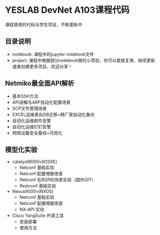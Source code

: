 # YESLAB DevNet A103课程代码
课程使用的代码与学生项目，不断更新中
## 目录说明
* notebook: 课程中的jupyter notebook文件
* project: 课程中根据部分notebook做的小项目，你可以直接复用、继续更新或者创建更多项目，欢迎分享！
## Netmiko最全面API解析
* 基本SSH方法
* API讲解与ARP自动化配置场景
* SCP文件管理场景
* EXCEL运维表向DB迁移+跨厂家自动化备份
* 自动化运维邮件告警
* 自动化运维钉钉告警
* 网络设备安全基线+可视化
## 模型化实验
* catalyst8000v(IOSXE)
  * Netconf 基础实验
   * Netconf 配置增删改查
   * Netconf 在BGP的场景实验（国外GIT）
   * Restconf 基础实验
* Nexus9000v(NXOS)
   * Netconf 基础实验
   * Netconf 配置增删改查
   * NX-API 实验
* Cisco YangSuite 开源工具
   * 安装部署
   * 使用方法

